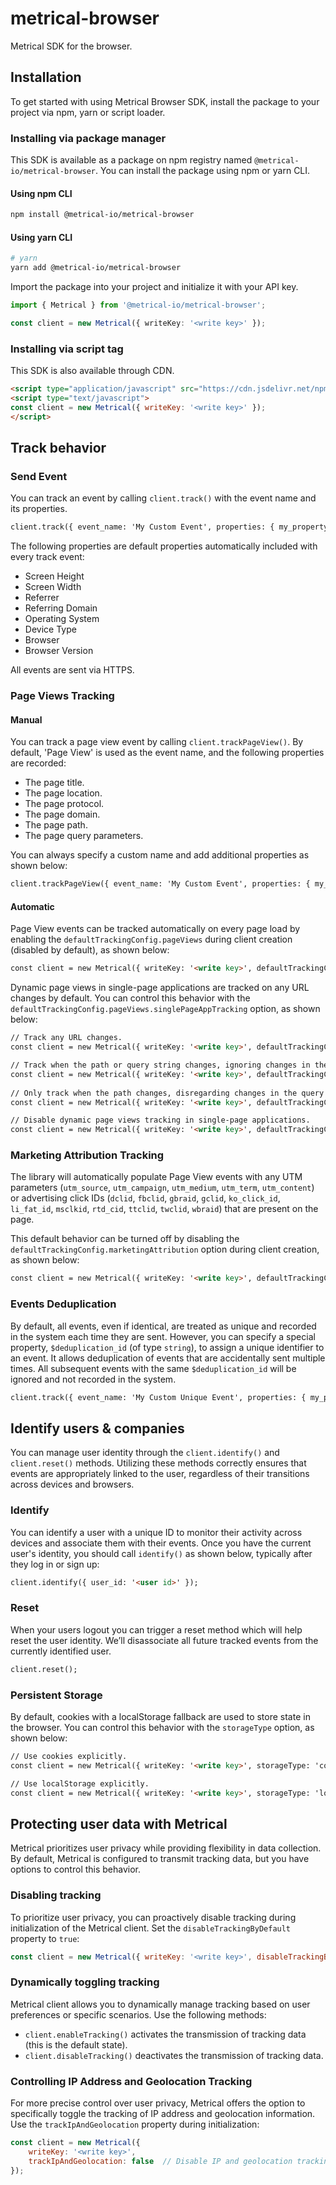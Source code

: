 # metrical-browser

Metrical SDK for the browser.

## Installation

To get started with using Metrical Browser SDK, install the package to your project via npm, yarn or script loader.

### Installing via package manager

This SDK is available as a package on npm registry named `@metrical-io/metrical-browser`. You can install the package using npm or yarn CLI.

#### Using npm CLI

```sh
npm install @metrical-io/metrical-browser
```

#### Using yarn CLI

```sh
# yarn
yarn add @metrical-io/metrical-browser
```

Import the package into your project and initialize it with your API key.

```ts
import { Metrical } from '@metrical-io/metrical-browser';

const client = new Metrical({ writeKey: '<write key>' });
```

### Installing via script tag

This SDK is also available through CDN.

```html
<script type="application/javascript" src="https://cdn.jsdelivr.net/npm/@metrical-io/metrical-browser/dist/index.iife.min.js"></script>
<script type="text/javascript">
const client = new Metrical({ writeKey: '<write key>' });
</script>
```

## Track behavior
### Send Event
You can track an event by calling `client.track()` with the event name and its properties.

```html
client.track({ event_name: 'My Custom Event', properties: { my_property: 'property_value' }});
```

The following properties are default properties automatically included with every track event:

- Screen Height
- Screen Width
- Referrer
- Referring Domain
- Operating System
- Device Type
- Browser
- Browser Version

All events are sent via HTTPS.

### Page Views Tracking
#### Manual
You can track a page view event by calling `client.trackPageView()`. By default, 'Page View' is used as the event name, and the following properties are recorded:
- The page title.
- The page location.
- The page protocol.
- The page domain.
- The page path.
- The page query parameters.

You can always specify a custom name and add additional properties as shown below:
```html
client.trackPageView({ event_name: 'My Custom Event', properties: { my_property: 'property_value' }}));
```
#### Automatic
Page View events can be tracked automatically on every page load by enabling the `defaultTrackingConfig.pageViews` during client creation (disabled by default), as shown below:
```html
const client = new Metrical({ writeKey: '<write key>', defaultTrackingConfig: { pageViews: { enabled: true }}});
```

Dynamic page views in single-page applications are tracked on any URL changes by default. You can control this behavior with the `defaultTrackingConfig.pageViews.singlePageAppTracking` option, as shown below:

```html
// Track any URL changes.
const client = new Metrical({ writeKey: '<write key>', defaultTrackingConfig: { pageViews: { enabled: true, singlePageAppTracking: 'any' }}});

// Track when the path or query string changes, ignoring changes in the hash.
const client = new Metrical({ writeKey: '<write key>', defaultTrackingConfig: { pageViews: { enabled: true, singlePageAppTracking: 'path-with-query' }}});
    
// Only track when the path changes, disregarding changes in the query string or hash.
const client = new Metrical({ writeKey: '<write key>', defaultTrackingConfig: { pageViews: { enabled: true, singlePageAppTracking: 'path' }}});

// Disable dynamic page views tracking in single-page applications.
const client = new Metrical({ writeKey: '<write key>', defaultTrackingConfig: { pageViews: { enabled: true, singlePageAppTracking: 'disabled' }}});
```

### Marketing Attribution Tracking
The library will automatically populate Page View events with any UTM parameters (`utm_source`, `utm_campaign`, `utm_medium`, `utm_term`, `utm_content`) or advertising click IDs (`dclid`, `fbclid`, `gbraid`, `gclid`, `ko_click_id`, `li_fat_id`, `msclkid`, `rtd_cid`, `ttclid`, `twclid`, `wbraid`) that are present on the page. 

This default behavior can be turned off by disabling the `defaultTrackingConfig.marketingAttribution` option during client creation, as shown below:
```html
const client = new Metrical({ writeKey: '<write key>', defaultTrackingConfig: { pageViews: { enabled: true }, marketingAttribution: false }});
```

### Events Deduplication

By default, all events, even if identical, are treated as unique and recorded in the system each time they are sent. However, you can specify a special property, `$deduplication_id` (of type `string`), to assign a unique identifier to an event. It allows deduplication of events that are accidentally sent multiple times. All subsequent events with the same `$deduplication_id` will be ignored and not recorded in the system.

```html
client.track({ event_name: 'My Custom Unique Event', properties: { my_property: 'property_value', $deduplication_id: 'unique_id' }});
```

## Identify users & companies
You can manage user identity through the `client.identify()` and `client.reset()` methods. Utilizing these methods correctly ensures that events are appropriately linked to the user, regardless of their transitions across devices and browsers.

### Identify
You can identify a user with a unique ID to monitor their activity across devices and associate them with their events. Once you have the current user's identity, you should call `identify()` as shown below, typically after they log in or sign up:

```html
client.identify({ user_id: '<user id>' });
```

### Reset
When your users logout you can trigger a reset method which will help reset the user identity. We’ll disassociate all future tracked events from the currently identified user.

```html
client.reset();
```

### Persistent Storage
By default, cookies with a localStorage fallback are used to store state in the browser. You can control this behavior with the `storageType` option, as shown below:

```html
// Use cookies explicitly.
const client = new Metrical({ writeKey: '<write key>', storageType: 'cookies'});

// Use localStorage explicitly.
const client = new Metrical({ writeKey: '<write key>', storageType: 'localStorage'});
```

## Protecting user data with Metrical

Metrical prioritizes user privacy while providing flexibility in data collection. By default, Metrical is configured to transmit tracking data, but you have options to control this behavior.

### Disabling tracking

To prioritize user privacy, you can proactively disable tracking during initialization of the Metrical client. Set the `disableTrackingByDefault` property to `true`:

```javascript
const client = new Metrical({ writeKey: '<write key>', disableTrackingByDefault: true });
```

### Dynamically toggling tracking

Metrical client allows you to dynamically manage tracking based on user preferences or specific scenarios. Use the following methods:

- `client.enableTracking()` activates the transmission of tracking data (this is the default state).
- `client.disableTracking()` deactivates the transmission of tracking data.

### Controlling IP Address and Geolocation Tracking
For more precise control over user privacy, Metrical offers the option to specifically toggle the tracking of IP address and geolocation information. Use the `trackIpAndGeolocation` property during initialization:

```javascript
const client = new Metrical({ 
    writeKey: '<write key>', 
    trackIpAndGeolocation: false  // Disable IP and geolocation tracking
});
```